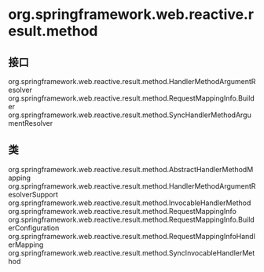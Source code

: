 # org.springframework.web.reactive.result.method

## 接口

org.springframework.web.reactive.result.method.HandlerMethodArgumentResolver
org.springframework.web.reactive.result.method.RequestMappingInfo.Builder
org.springframework.web.reactive.result.method.SyncHandlerMethodArgumentResolver

## 类

org.springframework.web.reactive.result.method.AbstractHandlerMethodMapping<T>
org.springframework.web.reactive.result.method.HandlerMethodArgumentResolverSupport
org.springframework.web.reactive.result.method.InvocableHandlerMethod
org.springframework.web.reactive.result.method.RequestMappingInfo
org.springframework.web.reactive.result.method.RequestMappingInfo.BuilderConfiguration
org.springframework.web.reactive.result.method.RequestMappingInfoHandlerMapping
org.springframework.web.reactive.result.method.SyncInvocableHandlerMethod




